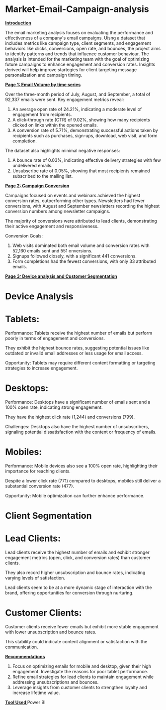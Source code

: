 # Market-Email-Campaign-analysis

**<ins>Introduction</ins>**

The email marketing analysis fouses on evaluating the performance and effectiveness of a company's email campaigns. Uisng a dataset that includes metrics like campaign type, client segments, and engagement behaviors like clicks, conversions, open rate, and bounces, the project aims to identify patterns and trends that influence customer behaviour. The analysis is intended for the marketing team with the goal of optimizing future campaigns to enhance engagement and conversion rates. Insights derived will help improve startegies for client targeting message personalization and campaign timing. 

**<ins> Page 1: Email Volume by time series </ins>** 

Over the three-month period of July, August, and September, a total of 92,337 emails were sent. Key engagement metrics reveal:

1. An average open rate of 24.21%, indicating a moderate level of engagement from recipients.
2. A click-through rate (CTR) of 9.02%, showing how many recipients clicked on links within the opened emails.
3. A conversion rate of 5.71%, demonstrating successful actions taken by recipients such as purchases, sign-ups, download, web visit, and form completion.

The dataset also highlights minimal negative responses:

1. A bounce rate of 0.03%, indicating effective delivery strategies with few undelivered emails.
2. Unsubscribe rate of 0.05%, showing that most recipients remained subscribed to the mailing list.

**<ins> Page 2: Campaign Conversion</ins>**

Campaigns focused on events and webinars achieved the highest conversion rates, outperforming other types.
Newsletters had fewer conversions, with August and September newsletters recording the highest conversion numbers among newsletter campaigns.

The majority of conversions were attributed to lead clients, demonstrating their active engagement and responsiveness.

Conversion Goals:

1. Web visits dominated both email volume and conversion rates with 52,160 emails sent and 551 onversions.
2. Signups followed closely, with a significant 441 conversions.
3. Form completions had the fewest conversions, with only 33 attributed emails.

**<ins> Page 3: Device analysis and Customer Segmentation </ins>**
# Device Analysis
  # Tablets:

Performance: Tablets receive the highest number of emails but perform poorly in terms of engagement and conversions.

They exhibit the highest bounce rates, suggesting potential issues like outdated or invalid email addresses or less usage for email access.

Opportunity: Tablets may require different content formatting or targeting strategies to increase engagement.
 
  # Desktops:
  
Performance: Desktops have a significant number of emails sent and a 100% open rate, indicating strong engagement.

They have the highest click rate (1,244) and conversions (799).

Challenges: Desktops also have the highest number of unsubscribers, signaling potential dissatisfaction with the content or frequency of emails.

  # Mobiles:

Performance: Mobile devices also see a 100% open rate, highlighting their importance for reaching clients.

Despite a lower click rate (771) compared to desktops, mobiles still deliver a substantial conversion rate (477).

Opportunity: Mobile optimization can further enhance performance.

# Client Segmentation
  # Lead Clients:

Lead clients receive the highest number of emails and exhibit stronger engagement metrics (open, click, and conversion rates) than customer clients.

They also record higher unsubscription and bounce rates, indicating varying levels of satisfaction.

Lead clients seem to be at a more dynamic stage of interaction with the brand, offering opportunities for conversion through nurturing.

  # Customer Clients:

Customer clients receive fewer emails but exhibit more stable engagement with lower unsubscription and bounce rates.

This stability could indicate content alignment or satisfaction with the communication. 

**<ins> Recommendations </ins>**

1. Focus on optimizing emails for mobile and desktop, given their high engagement. Investigate the reasons for poor tablet performance.
2. Refine email strategies for lead clients to maintain engagement while addressing unsubscriptions and bounces.
3. Leverage insights from customer clients to strengthen loyalty and increase lifetime value.


**<ins> Tool Used </ins>**
Power BI









